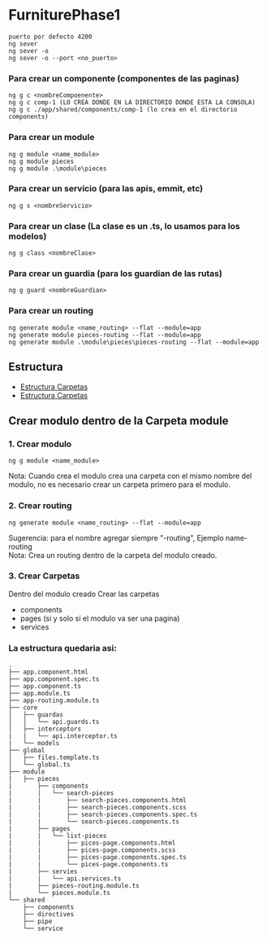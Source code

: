 # FurniturePhase1

    puerto por defecto 4200
    ng sever
    ng sever -o
    ng sever -o --port <no_puerto>

### Para crear un componente (componentes de las paginas)
    ng g c <nombreCompoenente>
    ng g c comp-1 (LO CREA DONDE EN LA DIRECTORIO DONDE ESTA LA CONSOLA)
    ng g c ./app/shared/components/comp-1 (lo crea en el directorio components)

### Para crear un module
    ng g module <name_module>
    ng g module pieces
    ng g module .\module\pieces

### Para crear un servicio (para las apis, emmit, etc)
    ng g s <nombreServicio>

### Para crear un clase (La clase es un .ts, lo usamos para los modelos)
    ng g class <nombreClase>

### Para crear un guardia (para los guardian de las rutas)
    ng g guard <nombreGuardian>

### Para crear un routing
    ng generate module <name_routing> --flat --module=app
    ng generate module pieces-routing --flat --module=app
    ng generate module .\module\pieces\pieces-routing --flat --module=app

## Estructura
- [Estructura Carpetas](https://medium.com/williambastidasblog/angular-9-estructura-de-carpetas-de-para-una-aplicaci%C3%B3n-escalable-a34ab5dd6aaa)
- [Estructura Carpetas](https://www.youtube.com/watch?v=SvfSgCAOB7M)


## Crear modulo dentro de la Carpeta module
### 1. Crear modulo  

    ng g module <name_module>

Nota: Cuando crea el modulo crea una carpeta con el mismo nombre del modulo, no es necesario crear un carpeta primero para el modulo.

### 2. Crear routing  
    ng generate module <name_routing> --flat --module=app

Sugerencia: para el nombre agregar siempre "-routing", Ejemplo name-routing  
Nota: Crea un routing dentro de la carpeta del modulo creado.

### 3. Crear Carpetas  
Dentro del modulo creado Crear las carpetas  
* components
* pages (si y solo si el modulo va ser una pagina)
* services

### La estructura quedaria asi:  
    .  
    ├── app.component.html  
    ├── app.component.spec.ts  
    ├── app.component.ts  
    ├── app.module.ts  
    ├── app-routing.module.ts  
    ├── core   
    │   ├── guardas  
    │   │   └── api.guards.ts  
    │   ├── interceptors  
    |   |   └── api.interceptor.ts  
    |   └── models  
    ├── global  
    │   ├── files.template.ts  
    │   └── global.ts  
    ├── module  
    |   ├── pieces  
    |       ├── components  
    |       |   └── search-pieces  
    |       |       ├── search-pieces.components.html  
    |       |       ├── search-pieces.components.scss  
    |       |       ├── search-pieces.components.spec.ts  
    |       |       └── search-pieces.components.ts  
    |       ├── pages  
    |       |   └── list-pieces  
    |       |       ├── pices-page.components.html  
    |       |       ├── pices-page.components.scss  
    |       |       ├── pices-page.components.spec.ts  
    |       |       └── pices-page.components.ts  
    |       ├── servies  
    |       |   └── api.services.ts  
    |       ├── pieces-routing.module.ts  
    |       └── pieces.module.ts  
    └── shared  
        ├── components  
        ├── directives  
        ├── pipe  
        └── service  
